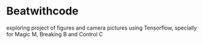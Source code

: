 # Beatwithcode
exploring project of figures and camera pictures using Tensorflow, specially for Magic M, Breaking B and Control C
